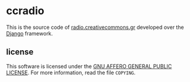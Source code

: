 ccradio
=======

This is the source code of [radio.creativecommons.gr][ccradio] developed over the [Django][django] framework.


[django]: http://www.djangoproject.com/
[ccradio]: http://radio.creativecommons.gr/


license
-------
This software is licensed under the [GNU AFFERO GENERAL PUBLIC LICENSE][AGPL]. For more
information, read the file ``COPYING``.

[AGPL]: https://www.gnu.org/licenses/agpl-3.0.html
